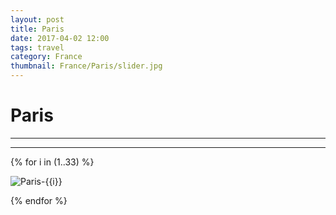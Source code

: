 ```yaml
---
layout: post
title: Paris
date: 2017-04-02 12:00
tags: travel
category: France
thumbnail: France/Paris/slider.jpg
---
```


# Paris

---



---

{% for i in (1..33) %}

![Paris-{{i}}](/assets/img/travel/France/Paris/Paris-{{i}}.jpg)

{% endfor %}
